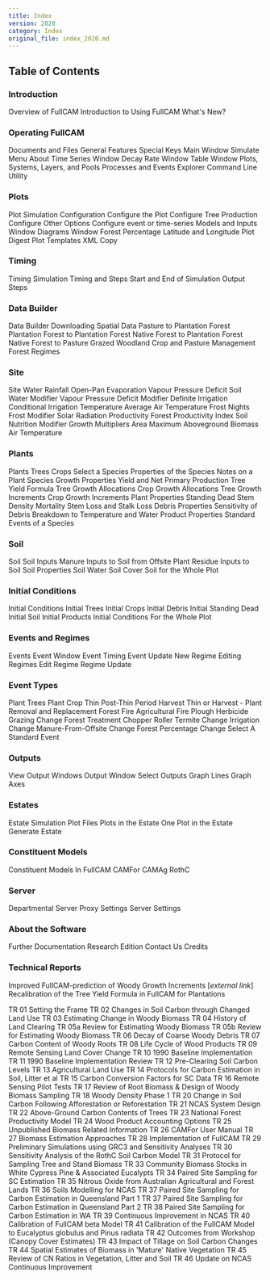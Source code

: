 ```yaml
---
title: Index
version: 2020
category: Index
original_file: index_2020.md
---
```


## Table of Contents

### Introduction

Overview of FullCAM
Introduction to Using FullCAM
What's New?

### Operating FullCAM

Documents and Files
General Features
Special Keys
Main Window
Simulate Menu
About
Time Series Window
Decay Rate Window
Table Window
Plots, Systems, Layers, and Pools
Processes and Events
Explorer
Command Line Utility

### Plots

Plot Simulation
Configuration
Configure the Plot
Configure Tree Production
Configure Other Options
Configure event or time-series
Models and Inputs Window
Diagrams Window
Forest Percentage
Latitude and Longitude
Plot Digest
Plot Templates
XML Copy

### Timing

Timing
Simulation Timing and Steps
Start and End of Simulation
Output Steps

### Data Builder

Data Builder
Downloading Spatial Data
Pasture to Plantation Forest
Plantation Forest to Plantation Forest
Native Forest to Plantation Forest
Native Forest to Pasture
Grazed Woodland
Crop and Pasture Management
Forest Regimes

### Site

Site
Water
Rainfall
Open-Pan Evaporation
Vapour Pressure Deficit
Soil Water Modifier
Vapour Pressure Deficit Modifier
Definite Irrigation
Conditional Irrigation
Temperature
Average Air Temperature
Frost Nights
Frost Modifier
Solar Radiation
Productivity
Forest Productivity Index
Soil Nutrition Modifier
Growth Multipliers
Area
Maximum Aboveground Biomass
Air Temperature

### Plants

Plants
Trees
Crops
Select a Species
Properties of the Species
Notes on a Plant Species
Growth Properties
Yield and Net Primary Production
Tree Yield Formula
Tree Growth Allocations
Crop Growth Allocations
Tree Growth Increments
Crop Growth Increments
Plant Properties
Standing Dead
Stem Density
Mortality
Stem Loss and Stalk Loss
Debris Properties
Sensitivity of Debris Breakdown to Temperature and Water
Product Properties
Standard Events of a Species

### Soil

Soil
Soil Inputs
Manure Inputs to Soil from Offsite
Plant Residue Inputs to Soil
Soil Properties
Soil Water
Soil Cover
Soil for the Whole Plot

### Initial Conditions

Initial Conditions
Initial Trees
Initial Crops
Initial Debris
Initial Standing Dead
Initial Soil
Initial Products
Initial Conditions For the Whole Plot

### Events and Regimes

Events
Event Window
Event Timing
Event Update
New Regime
Editing Regimes
Edit Regime
Regime Update

### Event Types

Plant Trees
Plant Crop
Thin
Post-Thin Period
Harvest
Thin or Harvest - Plant Removal and Replacement
Forest Fire
Agricultural Fire
Plough
Herbicide
Grazing Change
Forest Treatment
Chopper Roller
Termite Change
Irrigation Change
Manure-From-Offsite Change
Forest Percentage Change
Select A Standard Event

### Outputs

View Output Windows
Output Window
Select Outputs
Graph Lines
Graph Axes

### Estates

Estate Simulation
Plot Files
Plots in the Estate
One Plot in the Estate
Generate Estate

### Constituent Models

Constituent Models In FullCAM
CAMFor
CAMAg
RothC

### Server

Departmental Server
Proxy Settings
Server Settings

### About the Software

Further Documentation
Research Edition
Contact Us
Credits

### Technical Reports

Improved FullCAM-prediction of Woody Growth Increments
[*external link*]
Recalibration of the Tree Yield Formula in FullCAM for Plantations

TR 01 Setting the Frame
TR 02 Changes in Soil Carbon through Changed Land Use
TR 03 Estimating Change in Woody Biomass
TR 04 History of Land Clearing
TR 05a Review for Estimating Woody Biomass
TR 05b Review for Estimating Woody Biomass
TR 06 Decay of Coarse Woody Debris
TR 07 Carbon Content of Woody Roots
TR 08 Life Cycle of Wood Products
TR 09 Remote Sensing Land Cover Change
TR 10 1990 Baseline Implementation
TR 11 1990 Baseline Implementation Review
TR 12 Pre-Clearing Soil Carbon Levels
TR 13 Agricultural Land Use
TR 14 Protocols for Carbon Estimation in Soil, Litter et al
TR 15 Carbon Conversion Factors for SC Data
TR 16 Remote Sensing Pilot Tests
TR 17 Review of Root Biomass & Design of Woody Biomass Sampling
TR 18 Woody Density Phase 1
TR 20 Change in Soil Carbon Following Afforestation or Reforestation
TR 21 NCAS System Design
TR 22 Above-Ground Carbon Contents of Trees
TR 23 National Forest Productivity Model
TR 24 Wood Product Accounting Options
TR 25 Unpublished Biomass Related Information
TR 26 CAMFor User Manual
TR 27 Biomass Estimation Approaches
TR 28 Implementation of FullCAM
TR 29 Preliminary Simulations using GRC3 and Sensitivity Analyses
TR 30 Sensitivity Analysis of the RothC Soil Carbon Model
TR 31 Protocol for Sampling Tree and Stand Biomass
TR 33 Community Biomass Stocks in White Cypress Pine & Associated Eucalypts
TR 34 Paired Site Sampling for SC Estimation
TR 35 Nitrous Oxide from Australian Agricultural and Forest Lands
TR 36 Soils Modelling for NCAS
TR 37 Paired Site Sampling for Carbon Estimation in Queensland Part 1
TR 37 Paired Site Sampling for Carbon Estimation in Queensland Part 2
TR 38 Paired Site Sampling for Carbon Estimation in WA
TR 39 Continuous Improvement in NCAS
TR 40 Calibration of FullCAM beta Model
TR 41 Calibration of the FullCAM Model to Eucalyptus globulus and Pinus radiata
TR 42 Outcomes from Workshop (Canopy Cover Estimates)
TR 43 Impact of Tillage on Soil Carbon Changes
TR 44 Spatial Estimates of Biomass in 'Mature' Native Vegetation
TR 45 Review of CN Ratios in Vegetation, Litter and Soil
TR 46 Update on NCAS Continuous Improvement
